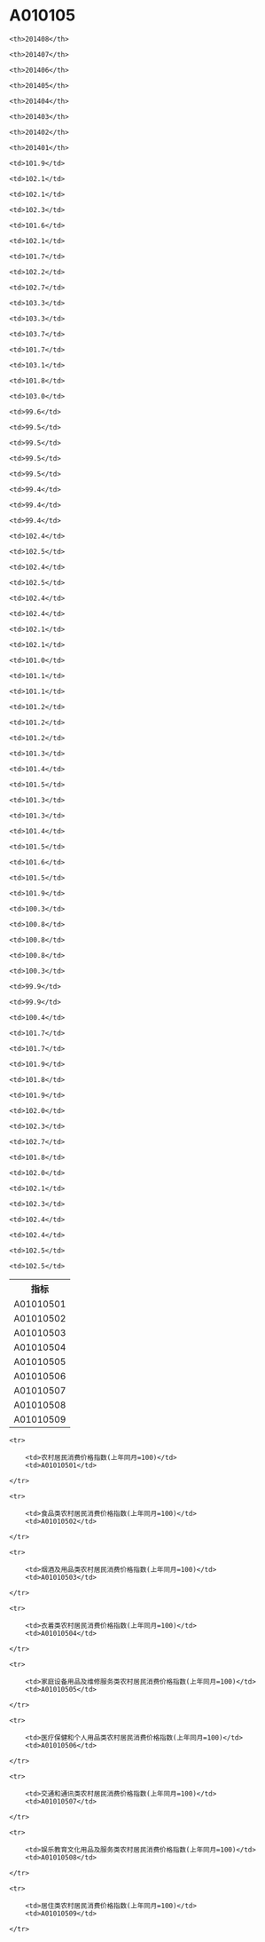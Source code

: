 A010105
======


<table>

<tr>
    <th>指标</th>
    
    <th>201408</th>
    
    <th>201407</th>
    
    <th>201406</th>
    
    <th>201405</th>
    
    <th>201404</th>
    
    <th>201403</th>
    
    <th>201402</th>
    
    <th>201401</th>
    
</tr>


<tr>
    <td>A01010501</td>
    
    <td>101.9</td>
    
    <td>102.1</td>
    
    <td>102.1</td>
    
    <td>102.3</td>
    
    <td>101.6</td>
    
    <td>102.1</td>
    
    <td>101.7</td>
    
    <td>102.2</td>
    

</tr>

<tr>
    <td>A01010502</td>
    
    <td>102.7</td>
    
    <td>103.3</td>
    
    <td>103.3</td>
    
    <td>103.7</td>
    
    <td>101.7</td>
    
    <td>103.1</td>
    
    <td>101.8</td>
    
    <td>103.0</td>
    

</tr>

<tr>
    <td>A01010503</td>
    
    <td>99.6</td>
    
    <td>99.5</td>
    
    <td>99.5</td>
    
    <td>99.5</td>
    
    <td>99.5</td>
    
    <td>99.4</td>
    
    <td>99.4</td>
    
    <td>99.4</td>
    

</tr>

<tr>
    <td>A01010504</td>
    
    <td>102.4</td>
    
    <td>102.5</td>
    
    <td>102.4</td>
    
    <td>102.5</td>
    
    <td>102.4</td>
    
    <td>102.4</td>
    
    <td>102.1</td>
    
    <td>102.1</td>
    

</tr>

<tr>
    <td>A01010505</td>
    
    <td>101.0</td>
    
    <td>101.1</td>
    
    <td>101.1</td>
    
    <td>101.2</td>
    
    <td>101.2</td>
    
    <td>101.2</td>
    
    <td>101.3</td>
    
    <td>101.4</td>
    

</tr>

<tr>
    <td>A01010506</td>
    
    <td>101.5</td>
    
    <td>101.3</td>
    
    <td>101.3</td>
    
    <td>101.4</td>
    
    <td>101.5</td>
    
    <td>101.6</td>
    
    <td>101.5</td>
    
    <td>101.9</td>
    

</tr>

<tr>
    <td>A01010507</td>
    
    <td>100.3</td>
    
    <td>100.8</td>
    
    <td>100.8</td>
    
    <td>100.8</td>
    
    <td>100.3</td>
    
    <td>99.9</td>
    
    <td>99.9</td>
    
    <td>100.4</td>
    

</tr>

<tr>
    <td>A01010508</td>
    
    <td>101.7</td>
    
    <td>101.7</td>
    
    <td>101.9</td>
    
    <td>101.8</td>
    
    <td>101.9</td>
    
    <td>102.0</td>
    
    <td>102.3</td>
    
    <td>102.7</td>
    

</tr>

<tr>
    <td>A01010509</td>
    
    <td>101.8</td>
    
    <td>102.0</td>
    
    <td>102.1</td>
    
    <td>102.3</td>
    
    <td>102.4</td>
    
    <td>102.4</td>
    
    <td>102.5</td>
    
    <td>102.5</td>
    

</tr>


</table>

<table>
    
    <tr>

        <td>农村居民消费价格指数(上年同月=100)</td>
        <td>A01010501</td>

    </tr>
    
    <tr>

        <td>食品类农村居民消费价格指数(上年同月=100)</td>
        <td>A01010502</td>

    </tr>
    
    <tr>

        <td>烟酒及用品类农村居民消费价格指数(上年同月=100)</td>
        <td>A01010503</td>

    </tr>
    
    <tr>

        <td>衣着类农村居民消费价格指数(上年同月=100)</td>
        <td>A01010504</td>

    </tr>
    
    <tr>

        <td>家庭设备用品及维修服务类农村居民消费价格指数(上年同月=100)</td>
        <td>A01010505</td>

    </tr>
    
    <tr>

        <td>医疗保健和个人用品类农村居民消费价格指数(上年同月=100)</td>
        <td>A01010506</td>

    </tr>
    
    <tr>

        <td>交通和通讯类农村居民消费价格指数(上年同月=100)</td>
        <td>A01010507</td>

    </tr>
    
    <tr>

        <td>娱乐教育文化用品及服务类农村居民消费价格指数(上年同月=100)</td>
        <td>A01010508</td>

    </tr>
    
    <tr>

        <td>居住类农村居民消费价格指数(上年同月=100)</td>
        <td>A01010509</td>

    </tr>
    
</table>